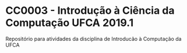 # CC0003 - Introdução à Ciência da Computação UFCA 2019.1
Repositório para atividades da disciplina de Introducão à Computação da UFCA
